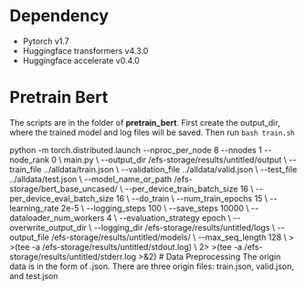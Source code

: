 # Dependency
- Pytorch v1.7
- Huggingface transformers v4.3.0
- Huggingface accelerate v0.4.0
# Pretrain Bert
The scripts are in the folder of **pretrain_bert**.
First create the output_dir, where the trained model and log files will be saved.
Then run `bash train.sh`
<html>
	<head>
		python -m torch.distributed.launch --nproc_per_node 8 --nnodes 1 --node_rank 0 \
		main.py \
		--output_dir /efs-storage/results/untitled/output \
		--train_file ../alldata/train.json \
		--validation_file ../alldata/valid.json \
		--test_file ../alldata/test.json \
		--model_name_or_path /efs-storage/bert_base_uncased/ \
		--per_device_train_batch_size 16 \
		--per_device_eval_batch_size 16 \
		--do_train \
		--num_train_epochs 15 \
		--learning_rate 2e-5 \
		--logging_steps 100 \
		--save_steps 10000 \
		--dataloader_num_workers 4 \
		--evaluation_strategy epoch \
		--overwrite_output_dir \
		--logging_dir /efs-storage/results/untitled/logs \
		--output_file /efs-storage/results/untitled/models/ \
		--max_seq_length 128 \
		> >(tee -a /efs-storage/results/untitled/stdout.log) \
		2> >(tee -a /efs-storage/results/untitled/stderr.log >&2)
	</head>
</html>
# Data Preprocessing
The origin data is in the form of .json. There are three origin files: train.json, valid.json, and test.json
